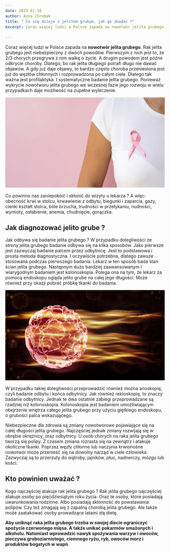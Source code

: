 ```yaml
---
date: 2019-01-16
author: Anna Chrobak
title: " Co się dzieje z jelitem grubym, jak go zbadać ?"
excerpt: Coraz więcej ludzi w Polsce zapada na nowotwór jelita grubego

---
```

Coraz więcej ludzi w Polsce zapada na **nowotwór jelita grubego**. Rak jelita grubego jest niebezpieczny z dwóch powodów. Pierwszym z nich jest to, że 2/3 chorych przegrywa z nim walkę o życie. A drugim powodem jest późne odkrycie choroby. Dlatego, bo rak jelita długiego potrafi długo nie dawać objawów. A gdy już daje objawy, to bardzo często choroba przeniesiona jest już do węzłów chłonnych i rozprowadzona po całym ciele. Dlatego tak ważna jest profilaktyka. I systematyczne badanie jelita grubego. Ponieważ wykrycie nowotworu jelita grubego we wczesnej fazie jego rozwoju w wielu przypadkach daje możliwość na zupełne wyleczenie.

![](/uploads/walczmy-z-rakiem-jelita-grubego.jpg)

Co powinno nas zaniepokoić i skłonić do wizyty u lekarza ? A więc: obecność krwi w stolcu, krwawienie z odbytu, biegunki i zaparcia, gazy, cienki kształt stolca, bóle brzucha, trudności w przełykaniu, nudności, wymioty, osłabienie, anemia, chudnięcie, gorączka.

## Jak diagnozować jelito grube ?

Jak odbywa się badanie jelita grubego ? W przypadku dolegliwości ze strony jelita grubego badanie odbywa się na kilka sposobów. Jako pierwsze jest zazwyczaj badanie palcem przez odbytnicę. Jest to podstawowa i prosta metoda diagnostyczna. I oczywiście potrzebna, dlatego zawsze stosowana podczas pierwszego badania. Lekarz w ten sposób bada stan ścian jelita grubego. Następnym dużo bardziej zaawansowanym i wiarygodnym badaniem jest kolonoskopia. Polega ona na tym, że lekarz za pomocą endoskopu ogląda jelito grube na całej jego długości. Może również przy okazji pobrać próbkę tkanki do badania.

![](/uploads/rak-jelita-grubego-jak-diagnozowac.jpg)

W przypadku takiej dolegliwości przeprowadzić również można anoskopię, czyli badanie odbytu i końca odbytnicy. Jak również rektoskopię, to znaczy badanie odbytnicy. Jednak te dwa ostatnie zabiegi przeprowadzane są rzadziej niż kolonoskopia. Kolonoskopia jest badaniem umożliwiającym obejrzenie wnętrza całego jelita grubego przy użyciu giętkiego endoskopu, o grubości palca wskazującego.

Niebezpieczne dla zdrowia są zmiany nowotworowe pojawiające się na całej długości jelita grubego. Najczęściej jednak zmiany rozwijają się w obrębie okrężnicy, oraz odbytnicy. U osób chorych na raka jelita grubego tworzą się polipy. Z czasem zmiana rozrasta się na zewnątrz i atakuje okoliczne tkanki. Poprzez węzły chłonne lub naczynia krwionośne nowotwór może przenieść się na dowolny narząd w ciele człowieka. Zazwyczaj są to przerzuty do wątroby, jajników, płuc, nadnerczy, mózgu lub kości.

## Kto powinien uważać ?

Kogo najczęściej atakuje rak jelita grubego ? Rak jelita grubego najczęściej atakuje osoby po pięćdziesiątym roku życia. Oraz te osoby, które posiadają uwarunkowania rodzinne. Albo posiadają skłonność do powstawania polipów. Czy też zmagają się z zapalną chorobą jelita grubego. Ale także może zaatakować osoby prowadzące latami złą dietę.

**Aby uniknąć raka jelita grubego trzeba w swojej diecie ograniczyć spożycie czerwonego mięsa. A także unikać pokarmów smażonych i alkoholu. Natomiast wprowadzić nawyk spożywania warzyw i owoców, pieczywa gruboziarnistego, ciemnego ryżu, ryb, owoców morz i produktów bogatych w wapń.**